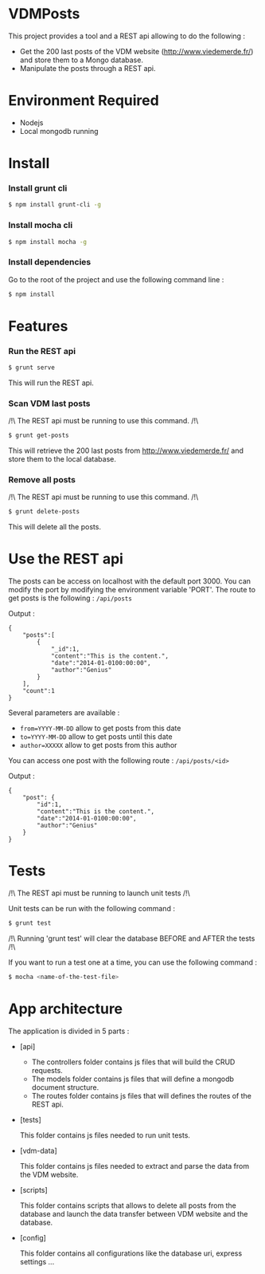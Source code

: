 # VDMPosts
This project provides a tool and a REST api allowing to do the following :
* Get the 200 last posts of the VDM website (http://www.viedemerde.fr/) and store them to a Mongo database.
* Manipulate the posts through a REST api.

# Environment Required
* Nodejs
* Local mongodb running

# Install

### Install grunt cli
```sh
$ npm install grunt-cli -g
```

### Install mocha cli
```sh
$ npm install mocha -g
```

### Install dependencies
Go to the root of the project and use the following command line :
```sh
$ npm install
```

# Features

### Run the REST api
```sh
$ grunt serve
```
This will run the REST api.

### Scan VDM last posts
/!\ The REST api must be running to use this command. /!\
```sh
$ grunt get-posts
```
This will retrieve the 200 last posts from http://www.viedemerde.fr/ and store them to the local database.

### Remove all posts
/!\ The REST api must be running to use this command. /!\
```sh
$ grunt delete-posts
```
This will delete all the posts.

# Use the REST api
The posts can be access on localhost with the default port 3000. You can modify the port by modifying the environment variable 'PORT'.
The route to get posts is the following :
``/api/posts``

Output :

```
{
    "posts":[
        {
            "_id":1,
            "content":"This is the content.",
            "date":"2014-01-0100:00:00",
            "author":"Genius"
        }
    ],
    "count":1
}
```

Several parameters are available :
 * ``from=YYYY-MM-DD`` allow to get posts from this date
 * ``to=YYYY-MM-DD`` allow to get posts until this date
 * ``author=XXXXX`` allow to get posts from this author

You can access one post with the following route :
``/api/posts/<id>``

Output :

```
{
    "post": {
        "id":1,
        "content":"This is the content.",
        "date":"2014-01-0100:00:00",
        "author":"Genius"
    }
}
```

# Tests

/!\ The REST api must be running to launch unit tests /!\

Unit tests can be run with the following command :

```sh
$ grunt test
```

/!\ Running 'grunt test' will clear the database BEFORE and AFTER the tests /!\

If you want to run a test one at a time, you can use the following command :

```sh
$ mocha <name-of-the-test-file>
```
# App architecture

The application is divided in 5 parts :

* [api]

    - The controllers folder contains js files that will build the CRUD requests.
    - The models folder contains js files that will define a mongodb document structure.
    - The routes folder contains js files that will defines the routes of the REST api.

* [tests]

    This folder contains js files needed to run unit tests.

* [vdm-data]

    This folder contains js files needed to extract and parse the data from the VDM website.

* [scripts]

    This folder contains scripts that allows to delete all posts from the database and launch the data transfer between VDM website and the database.

* [config]

    This folder contains all configurations like the database uri, express settings ...
